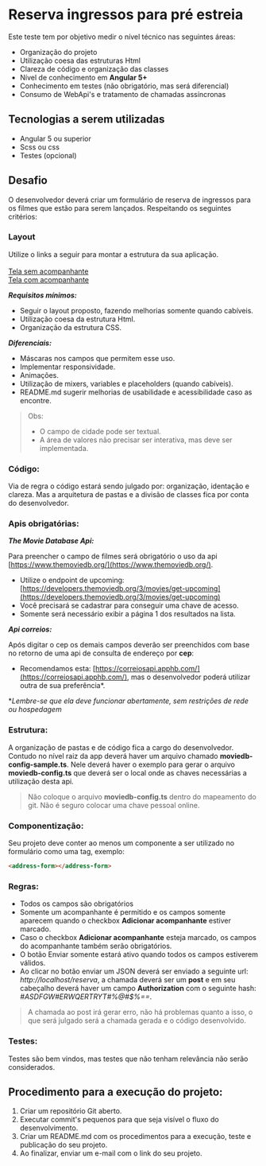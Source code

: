 # Reserva ingressos para pré estreia

Este teste tem por objetivo medir o nível técnico nas seguintes áreas:

+ Organização do projeto
+ Utilização coesa das estruturas Html
+ Clareza de código e organização das classes
+ Nível de conhecimento em **Angular 5+**
+ Conhecimento em testes (não obrigatório, mas será diferencial)
+ Consumo de WebApi's e tratamento de chamadas assíncronas

## Tecnologias a serem utilizadas

+ Angular 5 ou superior
+ Scss ou css
+ Testes (opcional)

## Desafio

O desenvolvedor deverá criar um formulário de reserva de ingressos para os filmes que estão para serem lançados. Respeitando os seguintes critérios:

### Layout

Utilize o links a seguir para montar a estrutura da sua aplicação.
<br><br>
[Tela sem acompanhante](https://app.avocode.com/view/1a45b72eba2a46a28cf9c20a13a35d7a) 
<br>
[Tela com acompanhante](https://app.avocode.com/view/86dd682733d041afbc696cbb9bb0ec62) 

***Requisitos mínimos:***

+ Seguir o layout proposto, fazendo melhorias somente quando cabíveis.
+ Utilização coesa da estrutura Html.
+ Organização da estrutura CSS.

***Diferenciais:***

+ Máscaras nos campos que permitem esse uso.
+ Implementar responsividade.
+ Animações.
+ Utilização de mixers, variables e placeholders (quando cabíveis).
+ README.md sugerir melhorias de usabilidade e acessibilidade caso as encontre.

> Obs:<br>
> + O campo de cidade pode ser textual.<br>
> + A área de valores não precisar ser interativa, mas deve ser implementada.

### Código:

Via de regra o código estará sendo julgado por: organização, identação e clareza. Mas a arquitetura de pastas e a divisão de classes fica por conta do desenvolvedor.

### Apis obrigatórias:


***The Movie Database Api:***

Para preencher o campo de filmes será obrigatório o uso da api [https://www.themoviedb.org/](https://www.themoviedb.org/).

+ Utilize o endpoint de upcoming: [https://developers.themoviedb.org/3/movies/get-upcoming](https://developers.themoviedb.org/3/movies/get-upcoming)
+ Você precisará se cadastrar para conseguir uma chave de acesso.
+ Somente será necessário exibir a página 1 dos resultados na lista.

***Api correios:***

Após digitar o cep os demais campos deverão ser preenchidos com base no retorno de uma api de consulta de endereço por **cep**:

+ Recomendamos esta: [https://correiosapi.apphb.com/](https://correiosapi.apphb.com/), mas o desenvolvedor poderá utilizar outra de sua preferência*.

**Lembre-se que ela deve funcionar abertamente, sem restrições de rede ou hospedagem*

### Estrutura:

A organização de pastas e de código fica a cargo do desenvolvedor. Contudo no nível raiz da app deverá haver um arquivo chamado **moviedb-config-sample.ts**. Nele deverá haver o exemplo para gerar o arquivo **moviedb-config.ts** que deverá ser o local onde as chaves necessárias a utilização desta api.

> Não coloque o arquivo **moviedb-config.ts** dentro do mapeamento do git. Não é seguro colocar uma chave pessoal online.

### Componentização:

Seu projeto deve conter ao menos um componente a ser utilizado no formulário como uma tag, exemplo: 
```html
<address-form></address-form>
```

### Regras:

+ Todos os campos são obrigatórios
+ Somente um acompanhante é permitido e os campos somente aparecem quando o checkbox **Adicionar acompanhante** estiver marcado.
+ Caso o checkbox **Adicionar acompanhante** esteja marcado, os campos do acompanhante também serão obrigatórios.
+ O botão Enviar somente estará ativo quando todos os campos estiverem válidos.
+ Ao clicar no botão enviar um JSON deverá ser enviado a seguinte url: *http://localhost/reserva*, a chamada deverá ser um **post** e em seu cabeçalho deverá haver um campo **Authorization** com o seguinte hash: *#ASDFGW#ERWQERTRYT#%$%$@#$%==*.

> A chamada ao post irá gerar erro, não há problemas quanto a isso, o que será julgado será a chamada gerada e o código desenvolvido.

### Testes:

Testes são bem vindos, mas testes que não tenham relevância não serão considerados.

## Procedimento para a execução do projeto:

1. Criar um repositório Git aberto.
2. Executar commit's pequenos para que seja visível o fluxo do desenvolvimento.
3. Criar um README.md com os procedimentos para a execução, teste e publicação do seu projeto.
4. Ao finalizar, enviar um e-mail com o link do seu projeto.
